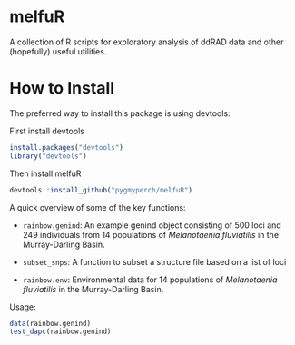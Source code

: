 # melfuR
A collection of R scripts for exploratory analysis of ddRAD data and other (hopefully) useful utilities.

# How to Install

The preferred way to install this package is using devtools:

First install devtools

```r
install.packages("devtools")
library("devtools")
```

Then install melfuR

```r
devtools::install_github("pygmyperch/melfuR")
```

A quick overview of some of the key functions:

* `rainbow.genind`: An example genind object consisting of 500 loci and 249 individuals from 14 populations of *Melanotaenia fluviatilis* in the Murray-Darling Basin. 

* `subset_snps`: A function to subset a structure file based on a list of loci

* `rainbow.env`: Environmental data for 14 populations of *Melanotaenia fluviatilis* in the Murray-Darling Basin. 

Usage:

```r
data(rainbow.genind)
test_dapc(rainbow.genind)
```


